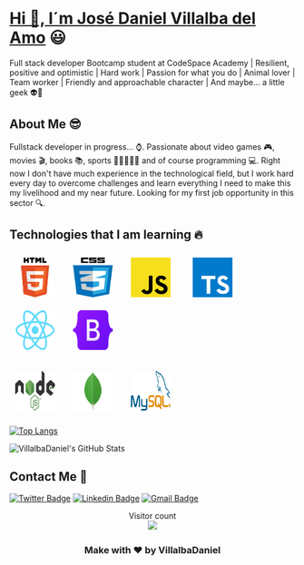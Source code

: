  # <a href="[https://www.linkedin.com/in/VillalbaDaniel/](https://www.linkedin.com/in/jose-daniel-villalba-del-amo-b3393325a/)">Hi 🙌, I´m José Daniel Villalba del Amo</a> :smiley:
 

Full stack developer Bootcamp student at CodeSpace Academy | Resilient, positive and optimistic | Hard work | 
Passion for what you do | Animal lover | Team worker | Friendly and approachable character | And maybe... a little geek 👽🤖

## About Me :sunglasses:
Fullstack developer in progress... ⌚. Passionate about video games 🎮, movies 🎬, books 📚, sports 🥊🏋️‍♀️🏃‍♂️ and of course programming 💻. Right now I don't have much experience in the technological field, but I work hard every day to overcome challenges and learn everything I need to make this my livelihood and my near future. Looking for my first job opportunity in this sector 🔍.



## Technologies that I am learning :fire:

<img width="70px" 
    height="70px" 
    style="margin: 10px"
    src="./assets/HTML5.png"> &nbsp;
<img width="70px" 
    height="70px" 
    style="margin: 10px"
    src="./assets/CSS.png"> &nbsp;
<img width="70px" 
    height="70px" 
    style="margin: 10px"
    src="./assets/JS.png"> &nbsp; &nbsp;
<img width="70px" 
    height="70px" 
    style="margin: 10px"
    src="./assets/Typescript.svg.png"> &nbsp;
<img width="70px" 
    height="70px" 
    style="margin: 10px"
    src="./assets/React.png"> &nbsp;
<img width="70px" 
    height="70px" 
    style="margin: 10px"
    src="./assets/Bootstrap.png">
    
    
<img width="70px" 
    height="70px" 
    style="margin: 10px"
    src="./assets/Node.js m.png"> &nbsp;
<img width="70px" 
    height="70px" 
    style="margin: 10px"
    src="./assets/MongoDB.png"> &nbsp;
<img width="70px" 
    height="70px" 
    style="margin: 10px"
    src="./assets/MYSQL.png"> &nbsp;    
    
    



[![Top Langs](https://github-readme-stats.vercel.app/api/top-langs/?username=anuraghazra&layout=compact&theme=radical)](https://github.com/VillalbaDaniel/github-ñlreadme-stats)


<img src="https://github-readme-stats.vercel.app/api?username=VillalbaDaniel&&show_icons=true&theme=radical&line_height=27&v=5" alt="VillalbaDaniel's GitHub Stats" />

   
    


##  Contact Me :speech_balloon:
[![Twitter Badge](https://img.shields.io/badge/-@JDani_Villalba-1ca0f1?style=flat-square&labelColor=1ca0f1&logo=twitter&logoColor=white&link=https://twitter.com/JDani_Villalba)](https://twitter.com/JDani_Villalba) [![Linkedin Badge](https://img.shields.io/badge/-Daniel_Villalba-blue?style=flat-square&logo=Linkedin&logoColor=white&link=https://www.linkedin.com/in/daniel-villalba-b3393325a/)](https://www.linkedin.com/in/daniel-villalba-b3393325a/) [![Gmail Badge](https://img.shields.io/badge/-jdvillalba2@hotmail.com-c14438?style=flat-square&logo=Gmail&logoColor=white&link=mailto:jdvillalba2@hotmail.com)](mailto:jdvillalba2@hotmail.com) 

<p align="center"> 
  Visitor count<br>
  <img src="https://profile-counter.glitch.me/VillalbaDaniel/count.svg" />
</p>


<div align="center">

### Make with ❤️ by VillalbaDaniel

</div>








